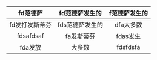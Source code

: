 |   fd范德萨   | fd范德萨发生的  | f范德萨发生的  |
| :-------: | :-------: | :------: |
| fd发打发斯蒂芬  | fds范德萨发生的 |  dfa大多数  |
| fdsafdsaf |  fa发斯蒂芬   |  fdas发生  |
|   fda发放   |    大多数    | fdsfdsfa |


